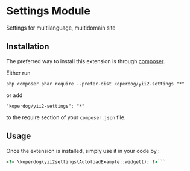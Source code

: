 Settings Module
===============
Settings for multilanguage, multidomain site

Installation
------------

The preferred way to install this extension is through [composer](http://getcomposer.org/download/).

Either run

```
php composer.phar require --prefer-dist koperdog/yii2-settings "*"
```

or add

```
"koperdog/yii2-settings": "*"
```

to the require section of your `composer.json` file.


Usage
-----

Once the extension is installed, simply use it in your code by  :

```php
<?= \koperdog\yii2settings\AutoloadExample::widget(); ?>```